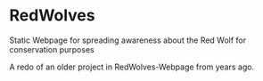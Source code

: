 # RedWolves
Static Webpage for spreading awareness about the Red Wolf for conservation purposes 

A redo of an older project in RedWolves-Webpage from years ago.
